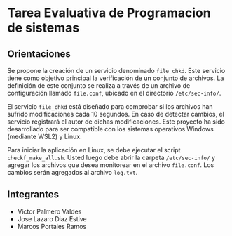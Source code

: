 # Tarea Evaluativa de Programacion de sistemas

## Orientaciones

Se propone la creación de un servicio denominado `file_chkd`. Este servicio tiene como objetivo principal la verificación de un conjunto de archivos. La definición de este conjunto se realiza a través de un archivo de configuración llamado `file.conf`, ubicado en el directorio `/etc/sec-info/`.

El servicio `file_chkd` está diseñado para comprobar si los archivos han sufrido modificaciones cada 10 segundos. En caso de detectar cambios, el servicio registrará el autor de dichas modificaciones. Este proyecto ha sido desarrollado para ser compatible con los sistemas operativos Windows (mediante WSL2) y Linux.

Para iniciar la aplicación en Linux, se debe ejecutar el script `checkf_make_all.sh`. Usted luego debe abrir la carpeta `/etc/sec-info/` y agregar los archivos que desea monitorear en el archivo `file.conf`. Los cambios serán agregados al archivo `log.txt`.

## Integrantes

- Victor Palmero Valdes
- Jose Lazaro Diaz Estive
- Marcos Portales Ramos
